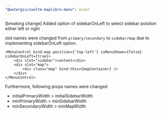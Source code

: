 ```yaml
---
"@watergis/svelte-maplibre-menu": minor
---
```


[breaking change] Added option of sidebarOnLeft to select sidebar poisiton either left or right

slot names were changed from `primary/secondary` to `sidebar/map` due to implementing sidebarOnLeft option.

```svelte
<MenuControl bind:map position={'top-left'} isMenuShown={false} sidebarOnLeft={true}>
    <div slot="sidebar">content</div>
    <div slot="map">
        <div class="map" bind:this={mapContainer} />
    </div>
</MenuControl>
```

Furthermore, following props names were changed

- initialPrimaryWidth > initialSidebarWidth
- minPrimaryWidth > minSidebarWidth
- minSecondaryWidth > minMapWidth
